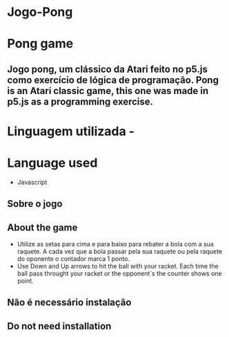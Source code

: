 # Jogo-Pong
# Pong game

Jogo  pong, um clássico da Atari feito no p5.js como exercício de lógica de programação.
Pong is an Atari classic game, this one was made in p5.js as a programming exercise.  
---
# Linguagem utilizada -
# Language used
- Javascript

## Sobre o jogo
## About the game
- Utilize as setas para cima e para baixo para rebater a bola com a sua raquete. A cada vez que a bola passar pela sua raquete ou pela raquete do oponente o contador marca 1 ponto. 
- Use Down and Up arrows to hit the ball with your racket. Each time the ball pass throught your racket or the opponent´s the counter shows one point. 


## Não é necessário instalação
## Do not need installation
 
